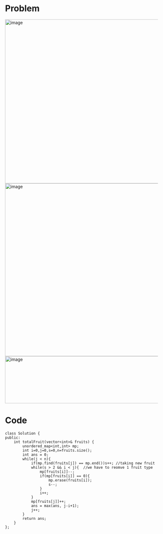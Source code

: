 # Problem 
<img width="1158" height="539" alt="image" src="https://github.com/user-attachments/assets/9531a3d8-053b-4c37-b81e-5f66beb604db" />
<img width="1045" height="568" alt="image" src="https://github.com/user-attachments/assets/e9f7c732-6081-4fe2-8ff8-c3dcf0c6eb5e" />
<img width="899" height="155" alt="image" src="https://github.com/user-attachments/assets/a4a49e5b-2131-4fee-8275-0ae18e3c98a8" />

# Code
```
class Solution {
public:
    int totalFruit(vector<int>& fruits) {
        unordered_map<int,int> mp;
        int i=0,j=0,s=0,n=fruits.size();
        int ans = 0;
        while(j < n){
            if(mp.find(fruits[j]) == mp.end())s++; //taking new fruit
            while(s > 2 && i < j){  //we have to reomve 1 fruit type
                mp[fruits[i]]--;
                if(mp[fruits[i]] == 0){
                    mp.erase(fruits[i]);
                    s--;
                }
                i++;
            }
            mp[fruits[j]]++;
            ans = max(ans, j-i+1);
            j++;
        }
        return ans;
    }
};
```
